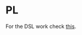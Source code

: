 # PL

For the DSL work check [this](https://github.com/herulume/PresentDSL/tree/0183b1a99314bfbaf6c5110e9e3c32e256df9f79).
